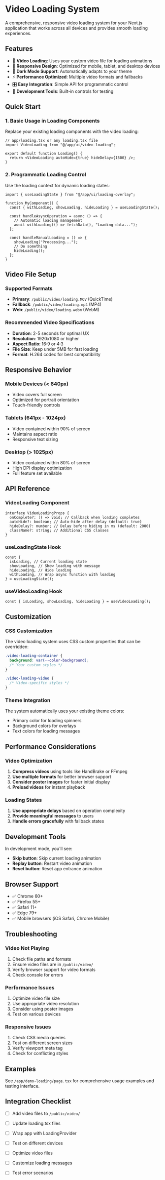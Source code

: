 # Video Loading System

A comprehensive, responsive video loading system for your Next.js application that works across all devices and provides smooth loading experiences.

## Features

- 🎥 **Video Loading**: Uses your custom video file for loading animations
- 📱 **Responsive Design**: Optimized for mobile, tablet, and desktop devices
- 🌙 **Dark Mode Support**: Automatically adapts to your theme
- ⚡ **Performance Optimized**: Multiple video formats and fallbacks
- 🎛️ **Easy Integration**: Simple API for programmatic control
- 🔧 **Development Tools**: Built-in controls for testing

## Quick Start

### 1. Basic Usage in Loading Components

Replace your existing loading components with the video loading:

```tsx
// app/loading.tsx or any loading.tsx file
import VideoLoading from "@/app/ui/video-loading";

export default function Loading() {
  return <VideoLoading autoHide={true} hideDelay={1500} />;
}
```

### 2. Programmatic Loading Control

Use the loading context for dynamic loading states:

```tsx
import { useLoadingState } from "@/app/ui/loading-overlay";

function MyComponent() {
  const { withLoading, showLoading, hideLoading } = useLoadingState();

  const handleAsyncOperation = async () => {
    // Automatic loading management
    await withLoading(() => fetchData(), "Loading data...");
  };

  const handleManualLoading = () => {
    showLoading("Processing...");
    // Do something
    hideLoading();
  };
}
```

## Video File Setup

### Supported Formats

- **Primary**: `/public/video/loading.MOV` (QuickTime)
- **Fallback**: `/public/video/loading.mp4` (MP4)
- **Web**: `/public/video/loading.webm` (WebM)

### Recommended Video Specifications

- **Duration**: 2-5 seconds for optimal UX
- **Resolution**: 1920x1080 or higher
- **Aspect Ratio**: 16:9 or 4:3
- **File Size**: Keep under 5MB for fast loading
- **Format**: H.264 codec for best compatibility

## Responsive Behavior

### Mobile Devices (< 640px)

- Video covers full screen
- Optimized for portrait orientation
- Touch-friendly controls

### Tablets (641px - 1024px)

- Video contained within 90% of screen
- Maintains aspect ratio
- Responsive text sizing

### Desktop (> 1025px)

- Video contained within 80% of screen
- High DPI display optimization
- Full feature set available

## API Reference

### VideoLoading Component

```tsx
interface VideoLoadingProps {
  onComplete?: () => void; // Callback when loading completes
  autoHide?: boolean; // Auto-hide after delay (default: true)
  hideDelay?: number; // Delay before hiding in ms (default: 2000)
  className?: string; // Additional CSS classes
}
```

### useLoadingState Hook

```tsx
const {
  isLoading, // Current loading state
  showLoading, // Show loading with message
  hideLoading, // Hide loading
  withLoading, // Wrap async function with loading
} = useLoadingState();
```

### useVideoLoading Hook

```tsx
const { isLoading, showLoading, hideLoading } = useVideoLoading();
```

## Customization

### CSS Customization

The video loading system uses CSS custom properties that can be overridden:

```css
.video-loading-container {
  background: var(--color-background);
  /* Your custom styles */
}

.video-loading-video {
  /* Video-specific styles */
}
```

### Theme Integration

The system automatically uses your existing theme colors:

- Primary color for loading spinners
- Background colors for overlays
- Text colors for loading messages

## Performance Considerations

### Video Optimization

1. **Compress videos** using tools like HandBrake or FFmpeg
2. **Use multiple formats** for better browser support
3. **Consider poster images** for faster initial display
4. **Preload videos** for instant playback

### Loading States

1. **Use appropriate delays** based on operation complexity
2. **Provide meaningful messages** to users
3. **Handle errors gracefully** with fallback states

## Development Tools

In development mode, you'll see:

- **Skip button**: Skip current loading animation
- **Replay button**: Restart video animation
- **Reset button**: Reset app entrance animation

## Browser Support

- ✅ Chrome 60+
- ✅ Firefox 55+
- ✅ Safari 11+
- ✅ Edge 79+
- ✅ Mobile browsers (iOS Safari, Chrome Mobile)

## Troubleshooting

### Video Not Playing

1. Check file paths and formats
2. Ensure video files are in `/public/video/`
3. Verify browser support for video formats
4. Check console for errors

### Performance Issues

1. Optimize video file size
2. Use appropriate video resolution
3. Consider using poster images
4. Test on various devices

### Responsive Issues

1. Check CSS media queries
2. Test on different screen sizes
3. Verify viewport meta tag
4. Check for conflicting styles

## Examples

See `/app/demo-loading/page.tsx` for comprehensive usage examples and testing interface.

## Integration Checklist

- [ ] Add video files to `/public/video/`
- [ ] Update loading.tsx files
- [ ] Wrap app with LoadingProvider
- [ ] Test on different devices
- [ ] Optimize video files
- [ ] Customize loading messages
- [ ] Test error scenarios

